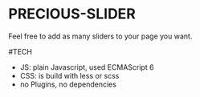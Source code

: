 # PRECIOUS-SLIDER

Feel free to add as many sliders to your page you want.

#TECH
  - JS: plain Javascript, used ECMAScript 6
  - CSS: is build with less or scss
  - no Plugins, no dependencies
  
  
